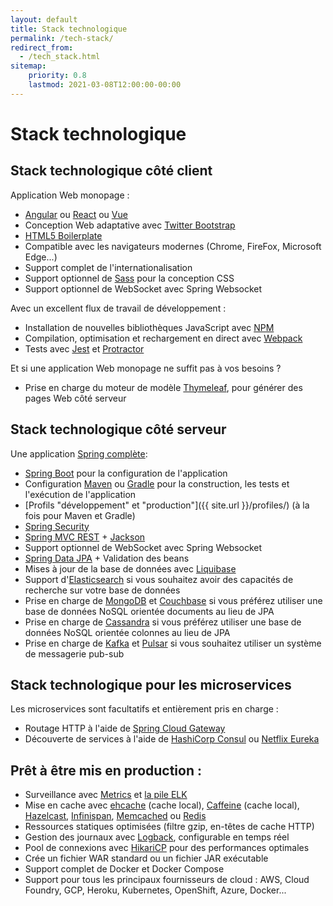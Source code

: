 ```yaml
---
layout: default
title: Stack technologique
permalink: /tech-stack/
redirect_from:
  - /tech_stack.html
sitemap:
    priority: 0.8
    lastmod: 2021-03-08T12:00:00-00:00
---
```


# <i class="fa fa-stack-overflow"></i> Stack technologique

## Stack technologique côté client

Application Web monopage :

*   [Angular](https://angular.io/) ou [React](https://reactjs.org/) ou [Vue](https://vuejs.org/)
*   Conception Web adaptative avec [Twitter Bootstrap](http://getbootstrap.com/)
*   [HTML5 Boilerplate](http://html5boilerplate.com/)
*   Compatible avec les navigateurs modernes (Chrome, FireFox, Microsoft Edge...)
*   Support complet de l'internationalisation
*   Support optionnel de [Sass](https://www.npmjs.com/package/node-sass) pour la conception CSS
*   Support optionnel de WebSocket avec Spring Websocket

Avec un excellent flux de travail de développement :

*   Installation de nouvelles bibliothèques JavaScript avec [NPM](https://www.npmjs.com/get-npm)
*   Compilation, optimisation et rechargement en direct avec [Webpack](https://webpack.js.org/)
*   Tests avec [Jest](https://facebook.github.io/jest/) et [Protractor](http://www.protractortest.org)

Et si une application Web monopage ne suffit pas à vos besoins ?

*   Prise en charge du moteur de modèle [Thymeleaf](http://www.thymeleaf.org/), pour générer des pages Web côté serveur

## Stack technologique côté serveur

Une application [Spring complète](http://spring.io/):

*   [Spring Boot](http://projects.spring.io/spring-boot/) pour la configuration de l'application
*   Configuration [Maven](http://maven.apache.org/) ou [Gradle](http://www.gradle.org/) pour la construction, les tests et l'exécution de l'application
*   [Profils "développement" et "production"]({{ site.url }}/profiles/) (à la fois pour Maven et Gradle)
*   [Spring Security](http://docs.spring.io/spring-security/site/index.html)
*   [Spring MVC REST](http://spring.io/guides/gs/rest-service/) + [Jackson](https://github.com/FasterXML/jackson)
*   Support optionnel de WebSocket avec Spring Websocket
*   [Spring Data JPA](http://projects.spring.io/spring-data-jpa/) + Validation des beans
*   Mises à jour de la base de données avec [Liquibase](http://www.liquibase.org/)
*   Support d'[Elasticsearch](https://github.com/elastic/elasticsearch) si vous souhaitez avoir des capacités de recherche sur votre base de données
*   Prise en charge de [MongoDB](http://www.mongodb.org) et [Couchbase](https://www.couchbase.com) si vous préférez utiliser une base de données NoSQL orientée documents au lieu de JPA
*   Prise en charge de [Cassandra](http://cassandra.apache.org/) si vous préférez utiliser une base de données NoSQL orientée colonnes au lieu de JPA
*   Prise en charge de [Kafka](http://kafka.apache.org/) et [Pulsar](http://pulsar.apache.org/) si vous souhaitez utiliser un système de messagerie pub-sub

## Stack technologique pour les microservices

Les microservices sont facultatifs et entièrement pris en charge :

* Routage HTTP à l'aide de [Spring Cloud Gateway](https://github.com/spring-cloud/spring-cloud-gateway)
* Découverte de services à l'aide de [HashiCorp Consul](https://www.consul.io/) ou [Netflix Eureka](https://github.com/Netflix/eureka)

## Prêt à être mis en production :

*   Surveillance avec [Metrics](http://metrics.dropwizard.io/) et [la pile ELK](https://www.elastic.co/products)
*   Mise en cache avec [ehcache](http://ehcache.org/) (cache local), [Caffeine](https://github.com/ben-manes/caffeine) (cache local), [Hazelcast](http://www.hazelcast.com/), [Infinispan](http://infinispan.org/), [Memcached](https://memcached.org/) ou [Redis](https://redis.io/)
*   Ressources statiques optimisées (filtre gzip, en-têtes de cache HTTP)
*   Gestion des journaux avec [Logback](http://logback.qos.ch/), configurable en temps réel
*   Pool de connexions avec [HikariCP](https://github.com/brettwooldridge/HikariCP) pour des performances optimales
*   Crée un fichier WAR standard ou un fichier JAR exécutable
*   Support complet de Docker et Docker Compose
*   Support pour tous les principaux fournisseurs de cloud : AWS, Cloud Foundry, GCP, Heroku, Kubernetes, OpenShift, Azure, Docker...